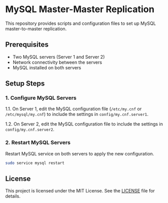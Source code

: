 # MySQL Master-Master Replication

This repository provides scripts and configuration files to set up MySQL master-to-master replication.

## Prerequisites

- Two MySQL servers (Server 1 and Server 2)
- Network connectivity between the servers
- MySQL installed on both servers

## Setup Steps

### 1. Configure MySQL Servers

1.1. On Server 1, edit the MySQL configuration file (`/etc/my.cnf` or `/etc/mysql/my.cnf`) to include the settings in `config/my.cnf.server1`.

1.2. On Server 2, edit the MySQL configuration file to include the settings in `config/my.cnf.server2`.

### 2. Restart MySQL Servers

Restart MySQL service on both servers to apply the new configuration.

```bash
sudo service mysql restart
```

## License

This project is licensed under the MIT License. See the [LICENSE](LICENSE) file for details.